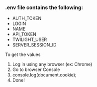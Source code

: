 ### .env file contains the following:
  * AUTH_TOKEN
  * LOGIN
  * NAME
  * API_TOKEN
  * TWILIGHT_USER
  * SERVER_SESSION_ID

To get the values
 1. Log in using any browser (ex: Chrome)
 2. Go to browser Console
 3. console.log(document.cookie);
 4. Done!

